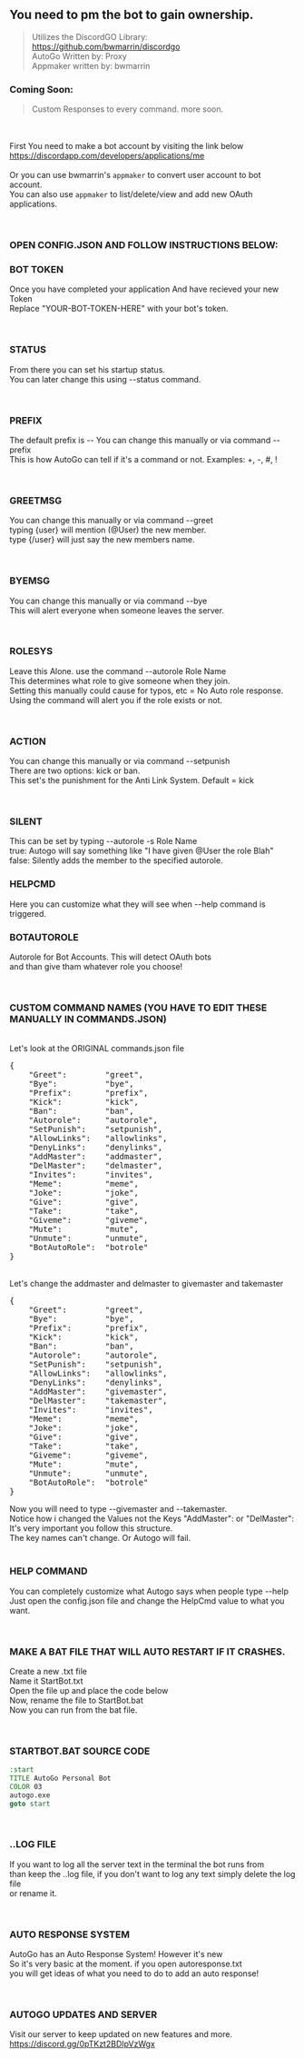 ## You need to pm the bot to gain ownership.
> Utilizes the DiscordGO Library: https://github.com/bwmarrin/discordgo<Br>
> AutoGo Written by: Proxy<br>
> Appmaker written by: bwmarrin<br>

### Coming Soon:
> Custom Responses to every command.
> more soon.

<br><br>
First You need to make a bot account by visiting the link below<br>
https://discordapp.com/developers/applications/me<br>
<br>
Or you can use bwmarrin's ```appmaker``` to convert user account to bot account.<br>
You can also use ```appmaker``` to list/delete/view and add new OAuth applications.<br>

<Br>

### OPEN CONFIG.JSON AND FOLLOW INSTRUCTIONS BELOW:

### BOT TOKEN
Once you have completed your application And have recieved your new Token<br>
Replace "YOUR-BOT-TOKEN-HERE" with your bot's token.<br>

<Br>

### STATUS
From there you can set his startup status.<br>
You can later change this using --status command.<br>

<br>

### PREFIX
The default prefix is -- You can change this manually or via command --prefix<br>
This is how AutoGo can tell if it's a command or not. Examples: +, -, #, !<br>

<br>

### GREETMSG
You can change this manually or via command --greet<br>
typing {user} will mention (@User) the new member.<br>
type {/user} will just say the new members name.<br>

<br>

### BYEMSG
You can change this manually or via command --bye<br>
This will alert everyone when someone leaves the server.<br>

<br>

### ROLESYS
Leave this Alone. use the command --autorole Role Name<br>
This determines what role to give someone when they join.<br>
Setting this manually could cause for typos, etc = No Auto role response.<br>
Using the command will alert you if the role exists or not.<br>

<br>

### ACTION
You can change this manually or via command --setpunish<br>
There are two options: kick or ban.<br>
This set's the punishment for the Anti Link System. Default = kick<br>

<br>

### SILENT
This can be set by typing --autorole -s Role Name<br>
true: Autogo will say something like "I have given @User the role Blah"<br>
false: Silently adds the member to the specified autorole.<br>


### HELPCMD
Here you can customize what they will see when --help command is triggered.
<br>

### BOTAUTOROLE
Autorole for Bot Accounts. This will detect OAuth bots<br>
and than give tham whatever role you choose!<br>

<Br>

### CUSTOM COMMAND NAMES (YOU HAVE TO EDIT THESE MANUALLY IN COMMANDS.JSON)
<br>
Let's look at the ORIGINAL commands.json file
<pre>
{
	"Greet": 		"greet",
	"Bye":			"bye",
	"Prefix":		"prefix",
	"Kick":			"kick",
	"Ban":			"ban",
	"Autorole":		"autorole",
	"SetPunish":	"setpunish",
	"AllowLinks":	"allowlinks",
	"DenyLinks":	"denylinks",
	"AddMaster":	"addmaster",
	"DelMaster":	"delmaster",
	"Invites":		"invites",
	"Meme":			"meme",
	"Joke":			"joke",
	"Give":			"give",
	"Take":			"take",
	"Giveme":		"giveme",
	"Mute":			"mute",
	"Unmute":		"unmute",
	"BotAutoRole":	"botrole"
}
</pre>
<br>
Let's change the addmaster and delmaster to givemaster and takemaster
<pre>
{
	"Greet": 		"greet",
	"Bye":			"bye",
	"Prefix":		"prefix",
	"Kick":			"kick",
	"Ban":			"ban",
	"Autorole":		"autorole",
	"SetPunish":	"setpunish",
	"AllowLinks":	"allowlinks",
	"DenyLinks":	"denylinks",
	"AddMaster":	"givemaster",
	"DelMaster":	"takemaster",
	"Invites":		"invites",
	"Meme":			"meme",
	"Joke":			"joke",
	"Give":			"give",
	"Take":			"take",
	"Giveme":		"giveme",
	"Mute":			"mute",
	"Unmute":		"unmute",
	"BotAutoRole":	"botrole"
}
</pre>
Now you will need to type --givemaster and --takemaster.<br>
Notice how i changed the Values not the Keys "AddMaster": or "DelMaster":<br>
It's very important you follow this structure.<br>
The key names can't change. Or Autogo will fail.<br>

<br>

### HELP COMMAND
You can completely customize what Autogo says when people type --help<br>
Just open the config.json file and change the HelpCmd value to what you want.<br>

<br>

### MAKE A BAT FILE THAT WILL AUTO RESTART IF IT CRASHES.
Create a new .txt file<br>
Name it StartBot.txt<br>
Open the file up and place the code below<br>
Now, rename the file to StartBot.bat<br>
Now you can run from the bat file.<br>

<br>

### STARTBOT.BAT SOURCE CODE
```bat
:start
TITLE AutoGo Personal Bot
COLOR 03
autogo.exe
goto start
```

<br>

### ..LOG FILE
If you want to log all the server text in the terminal the bot runs from<br>
than keep the ..log file, if you don't want to log any text simply delete the log file<br>
or rename it.

<br>

### AUTO RESPONSE SYSTEM
AutoGo has an Auto Response System! However it's new<br>
So it's very basic at the moment. if you open autoresponse.txt<br>
you will get ideas of what you need to do to add an auto response!<br>

<br>

### AUTOGO UPDATES AND SERVER
Visit our server to keep  updated on new features and more.<br>
https://discord.gg/0pTKzt2BDIpVzWgx
